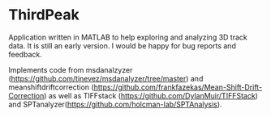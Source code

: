 # ThirdPeak
Application written in MATLAB to help exploring and analyzing 3D track data.
It is still an early version. I would be happy for bug reports and feedback.

Implements code from msdanalzyzer (https://github.com/tinevez/msdanalyzer/tree/master) and meanshiftdriftcorrection (https://github.com/frankfazekas/Mean-Shift-Drift-Correction) as well as TIFFstack (https://github.com/DylanMuir/TIFFStack) and SPTanalyzer(https://github.com/holcman-lab/SPTAnalysis).
